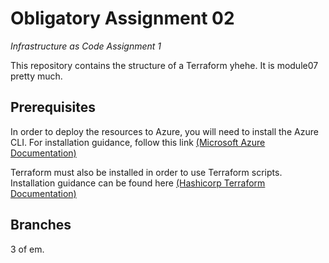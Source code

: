 # Obligatory Assignment 02
*Infrastructure as Code Assignment 1*

This repository contains the structure of a Terraform yhehe. It is module07 pretty much.

## Prerequisites
In order to deploy the resources to Azure, you will need to install the Azure CLI. For installation guidance, follow this link [\(Microsoft Azure Documentation\)](https://learn.microsoft.com/en-us/cli/azure/install-azure-cli) 

Terraform must also be installed in order to use Terraform scripts. Installation guidance can be found here [\(Hashicorp Terraform Documentation\)](https://developer.hashicorp.com/terraform/tutorials/aws-get-started/install-cli)

## Branches
3 of em. 